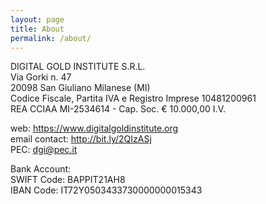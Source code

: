 ```yaml
---
layout: page
title: About
permalink: /about/
---
```


DIGITAL GOLD INSTITUTE S.R.L.  
Via Gorki n. 47  
20098 San Giuliano Milanese (MI)  
Codice Fiscale, Partita IVA e Registro Imprese 10481200961  
REA CCIAA MI-2534614 - Cap. Soc. € 10.000,00 I.V.

web: <https://www.digitalgoldinstitute.org>  
email contact: <http://bit.ly/2QIzASj>  
PEC: [dgi@pec.it](mailto:dgi@pec.it)

Bank Account:  
SWIFT Code: BAPPIT21AH8  
IBAN Code: IT72Y0503433730000000015343
